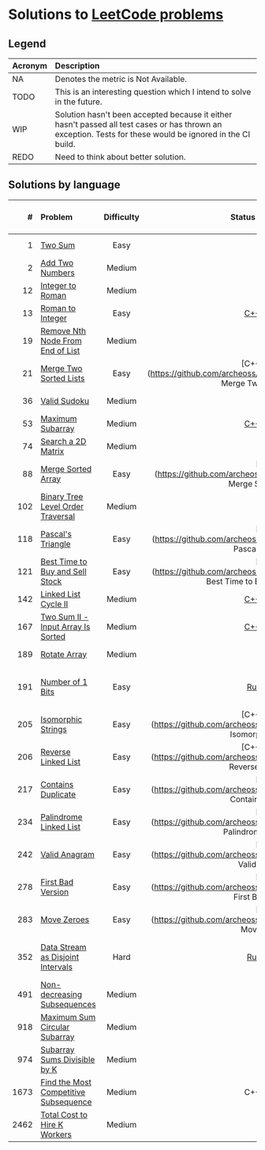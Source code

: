 # Solutions to [LeetCode problems](https://leetcode.com/problemset/all/)

## Legend

| Acronym | Description                                                                                                                                                |
| :------ | :--------------------------------------------------------------------------------------------------------------------------------------------------------- |
| NA      | Denotes the metric is Not Available.                                                                                                                       |
| TODO    | This is an interesting question which I intend to solve in the future.                                                                                     |
| WIP     | Solution hasn't been accepted because it either hasn't passed all test cases or has thrown an exception. Tests for these would be ignored in the CI build. |
| REDO    | Need to think about better solution.                                                                                                                       |

## Solutions by language

|    # | Problem                                                                                                       | Difficulty |                                                                                                          Status (w/ Source)                                                                                                           |                 Runtime (ms) |                Memory Usage (MB) |
| ---: | :------------------------------------------------------------------------------------------------------------ | :--------: | :-----------------------------------------------------------------------------------------------------------------------------------------------------------------------------------------------------------------------------------: | ---------------------------: | -------------------------------: |
|    1 | [Two Sum](https://leetcode.com/problems/two-sum/)                                                             |    Easy    |                                                                            [C++](https://github.com/archeoss/leetcode/blob/master/easy/2.%20Two%20Sum.cpp)                                                                            |                15 / (64.91%) |                  11.3 / (12.46%) |
|    2 | [Add Two Numbers](https://leetcode.com/problems/add-two-numbers/)                                             |   Medium   |                                                                      [Rust](https://github.com/archeoss/leetcode/blob/master/medium/2.%20Add%20Two%20Numbers.rs)                                                                      |                0 / (EZ 100%) |                   2.1 / (58.40%) |
|   12 | [Integer to Roman](https://leetcode.com/problems/integer-to-roman/)                                           |   Medium   |                                                                     [Rust](https://github.com/archeoss/leetcode/blob/master/medium/12.%20Integer%20to%20Roman.rs)                                                                     |                 3 / (84.72%) |                     2 / (92.36%) |
|   13 | [Roman to Integer](https://leetcode.com/problems/roman-to-integer/)                                           |    Easy    |                                                                  [C++ / REDO](https://github.com/archeoss/leetcode/blob/master/easy/13.%20Roman%20to%20Integer.cpp)                                                                   |                28 / (11.52%) |                   8.2 / (36.91%) |
|   19 | [Remove Nth Node From End of List](https://leetcode.com/problems/remove-nth-node-from-end-of-list/)           |   Medium   |                                                         [C++](https://github.com/archeoss/leetcode/blob/master/medium/19.%20Remove%20Nth%20Node%20From%20End%20of%20List.cpp)                                                         |                 3 / (81.22%) |                  10.8 / (12.59%) |
|   21 | [Merge Two Sorted Lists](https://leetcode.com/problems/merge-two-sorted-lists/)                               |    Easy    |                                                                   [C++ / REDO](https://github.com/archeoss/leetcode/blob/master/medium/21. Merge Two Sorted Lists)                                                                    |                 41 / (7.27%) |                  20.3 / (20.38%) |
|   36 | [Valid Sudoku](https://leetcode.com/problems/valid-sudoku/)                                                   |   Medium   |                                                                        [C++](https://github.com/archeoss/leetcode/blob/master/medium/36.%20Valid%20Sudoku.cpp)                                                                        |                 4 / (62.97%) |                   9.6 / (53.49%) |
|   53 | [Maximum Subarray](https://leetcode.com/problems/maximum-subarray/)                                           |   Medium   |                                                                  [C++ / REDO](https://github.com/archeoss/leetcode/blob/master/medium/53.%20Maximum%20Subarray.cpp)                                                                   |                 202 / (5.7%) |                  67.6 / (99.82%) |
|   74 | [Search a 2D Matrix](https://leetcode.com/problems/search-a-2d-matrix/)                                       |   Medium   |                                                                   [C++](https://github.com/archeoss/leetcode/blob/master/medium/74.%20Search%20a%202D%20Matrix.cpp)                                                                   |                 4 / (66.70%) |                   9.6 / (22.68%) |
|   88 | [Merge Sorted Array](https://leetcode.com/problems/merge-sorted-array/)                                       |    Easy    |                                                                          [C++](https://github.com/archeoss/leetcode/tree/master/easy/88. Merge Sorted Array)                                                                          |                   0 / (100%) |                   9.1 / (15.34%) |
|  102 | [Binary Tree Level Order Traversal](https://leetcode.com/problems/binary-tree-level-order-traversal/)         |   Medium   |                                                          [C++](https://github.com/archeoss/leetcode/blob/master/medium/102.%20Binary%20Tree%20Level%20Order%20Traversal.cpp)                                                          |                 3 / (92.98%) |                  13.3 / (83.46%) |
|  118 | [Pascal's Triangle](https://leetcode.com/problems/pascals-triangle/)                                          |    Easy    |                                                                          [C++](https://github.com/archeoss/leetcode/tree/master/easy/118. Pascal's Triangle)                                                                          |                   0 / (100%) |                   6.6 / (96.57%) |
|  121 | [Best Time to Buy and Sell Stock](https://leetcode.com/problems/best-time-to-buy-and-sell-stock/)             |    Easy    |                                                                   [C++](https://github.com/archeoss/leetcode/tree/master/easy/121. Best Time to Buy and Sell Stock)                                                                   |               147 / (59.18%) |                  93.4 / (30.22%) |
|  142 | [Linked List Cycle II](https://leetcode.com/problems/linked-list-cycle-ii/)                                   |   Medium   |                                                              [C++ / REDO](https://github.com/archeoss/leetcode/blob/master/medium/142.%20Linked%20List%20Cycle%20II.cpp)                                                              |                 25 / (7.65%) |                     10 / (5.63%) |
|  167 | [Two Sum II - Input Array Is Sorted](https://leetcode.com/problems/two-sum-ii-input-array-is-sorted/)         |   Medium   |                                                   [C++ / REDO](https://github.com/archeoss/leetcode/blob/master/medium/167.%20Two%20Sum%20II%20-%20Input%20Array%20Is%20Sorted.cpp)                                                   |                21 / (14.62%) |                  15.5 / (73.55%) |
|  189 | [Rotate Array](https://leetcode.com/problems/rotate-array/)                                                   |   Medium   |                                                                       [C++](https://github.com/archeoss/leetcode/blob/master/medium/189.%20Rotate%20Array.cpp)                                                                        |                30 / (86.53%) |                    25 / (54.92%) |
|  191 | [Number of 1 Bits](https://leetcode.com/problems/number-of-1-bits/)                                           |    Easy    |                    [Rust](https://github.com/archeoss/leetcode/blob/master/easy/191.%20Number%20of%201%20Bits.rs) / [C++](https://github.com/archeoss/leetcode/blob/master/easy/191.%20Number%20of%201%20Bits.cpp)                    |     0 / (100%) // 0 / (100%) | 2.1 / (54.69%) // 5.9 / (74.71%) |
|  205 | [Isomorphic Strings](https://leetcode.com/problems/isomorphic-strings)                                        |    Easy    |                                                                      [C++ / REDO](https://github.com/archeoss/leetcode/blob/master/easy/205. Isomorphic Strings)                                                                      |                  24 / (5.8%) |                     7 / (62.91%) |
|  206 | [Reverse Linked List](https://leetcode.com/problems/reverse-linked-list)                                      |    Easy    |                                                                     [C++ / REDO](https://github.com/archeoss/leetcode/blob/master/easy/206. Reverse Linked List)                                                                      |                 14 / (6.74%) |                   8.8 / (14.21%) |
|  217 | [Contains Duplicate](https://leetcode.com/problems/contains-duplicate)                                        |    Easy    |                                                                         [C++](https://github.com/archeoss/leetcode/blob/master/easy/217. Contains Duplicate)                                                                          |               119 / (98.47%) |                    52.3 / (100%) |
|  234 | [Palindrome Linked List]()                                                                                    |    Easy    |                                                                       [C++](https://github.com/archeoss/leetcode/blob/master/easy/234. Palindrome Linked List)                                                                        |               254 / (66.57%) |                   121 / (39.22%) |
|  242 | [Valid Anagram](https://leetcode.com/problems/valid-anagram/)                                                 |    Easy    |                                                                            [C++](https://github.com/archeoss/leetcode/blob/master/easy/242. Valid Anagram)                                                                            |                12 / (57.68%) |                   7.3 / (41.35%) |
|  278 | [First Bad Version](https://leetcode.com/problems/first-bad-version/)                                         |    Easy    |                                                                          [C++](https://github.com/archeoss/leetcode/blob/master/easy/278. First Bad Version)                                                                          |                   0 / (100%) |                   5.9 / (94.78%) |
|  283 | [Move Zeroes](https://leetcode.com/problems/move-zeroes/)                                                     |    Easy    |                                                                             [C++](https://github.com/archeoss/leetcode/blob/master/easy/283. Move Zeroes)                                                                             |                30 / (34.25%) |                  19.3 / (32.18%) |
|  352 | [Data Stream as Disjoint Intervals](https://leetcode.com/problems/data-stream-as-disjoint-intervals/)         |    Hard    | [Rust](https://github.com/archeoss/leetcode/blob/master/hard/352.%20Data%20Stream%20as%20Disjoint%20Intervals.rs) / [C++](https://github.com/archeoss/leetcode/blob/master/hard/352.%20Data%20Stream%20as%20Disjoint%20Intervals.cpp) | 1 / (66.67%) // 59 / (6.16%) |   2.2 / (16.67%) // 30.8 (7.88%) |
|  491 | [Non-decreasing Subsequences](https://leetcode.com/problems/non-decreasing-subsequences/)                     |   Medium   |                                                                [Rust](https://github.com/archeoss/leetcode/blob/master/medium/491.%20Non-decreasing%20Subsequences.rs)                                                                |                  18 / (100%) |                      5.8 / (50%) |
|  918 | [Maximum Sum Circular Subarray](https://leetcode.com/problems/maximum-sum-circular-subarray/)                 |   Medium   |                                                             [Rust](https://github.com/archeoss/leetcode/blob/master/medium/918.%20Maximum%20Sum%20Circular%20Subarray.rs)                                                             |                 6 / (91.67%) |                      2.4 / (50%) |
|  974 | [Subarray Sums Divisible by K](https://leetcode.com/problems/subarray-sums-divisible-by-k/)                   |   Medium   |                                                            [Rust](https://github.com/archeoss/leetcode/blob/master/medium/974.%20Subarray%20Sums%20Divisible%20by%20K.rs)                                                             |                   4 / (100%) |                   2.4 / (45.45%) |
| 1673 | [Find the Most Competitive Subsequence](https://leetcode.com/problems/find-the-most-competitive-subsequence/) |   Medium   |                                                                                                              C++ / REDO                                                                                                               |                          N/A |                              N/A |
| 2462 | [Total Cost to Hire K Workers](https://leetcode.com/problems/total-cost-to-hire-k-workers/)                   |   Medium   |                                                           [Rust](https://github.com/archeoss/leetcode/blob/master/medium/2462.%20Total%20Cost%20to%20Hire%20K%20Workers.rs)                                                           |                28 / (79.31%) |                   3.4 / (75.86%) |

